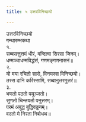 ```yaml
---
title: ५ उत्तरविनिच्छयो

---
```

उत्तरविनिच्छयो  
गन्थारम्भकथा  
१.  
सब्बसत्तुत्तमं धीरं, वन्दित्वा सिरसा जिनम्।  
धम्मञ्चाधम्मविद्धंसं, गणमङ्गणनासनं॥  
२.  
यो मया रचितो सारो, विनयस्स विनिच्छयो।  
तस्स दानि करिस्सामि, सब्बानुत्तरमुत्तरं॥  
३.  
भणतो पठतो पयुञ्जतो।  
सुणतो चिन्तयतो पनुत्तरम्।  
परमं अबुद्ध बुद्धिवड्ढनम्।  
वदतो मे निरता निबोधथ॥  
